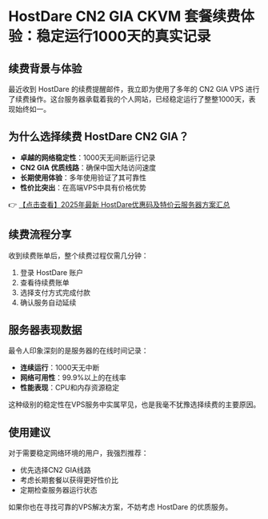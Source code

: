 # HostDare CN2 GIA CKVM 套餐续费体验：稳定运行1000天的真实记录

## 续费背景与体验

最近收到 HostDare 的续费提醒邮件，我立即为使用了多年的 CN2 GIA VPS 进行了续费操作。这台服务器承载着我的个人网站，已经稳定运行了整整1000天，表现始终如一。

## 为什么选择续费 HostDare CN2 GIA？

- **卓越的网络稳定性**：1000天无间断运行记录
- **CN2 GIA 优质线路**：确保中国大陆访问速度
- **长期使用体验**：多年使用验证了其可靠性
- **性价比突出**：在高端VPS中具有价格优势

👉 [【点击查看】2025年最新 HostDare优惠码及特价云服务器方案汇总](https://bit.ly/hostdare)

## 续费流程分享

收到续费账单后，整个续费过程仅需几分钟：
1. 登录 HostDare 账户
2. 查看待续费账单
3. 选择支付方式完成付款
4. 确认服务自动延续

## 服务器表现数据

最令人印象深刻的是服务器的在线时间记录：
- **连续运行**：1000天无中断
- **网络可用性**：99.9%以上的在线率
- **性能表现**：CPU和内存资源稳定

这种级别的稳定性在VPS服务中实属罕见，也是我毫不犹豫选择续费的主要原因。

## 使用建议

对于需要稳定网络环境的用户，我强烈推荐：
- 优先选择CN2 GIA线路
- 考虑长期套餐以获得更好性价比
- 定期检查服务器运行状态

如果你也在寻找可靠的VPS解决方案，不妨考虑 HostDare 的优质服务。